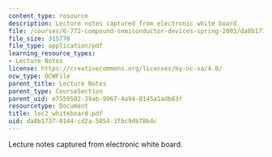 ```yaml
---
content_type: resource
description: Lecture notes captured from electronic white board.
file: /courses/6-772-compound-semiconductor-devices-spring-2003/da8b17370144cd2a58543fbc9db78b4c_lec2_whiteboard.pdf
file_size: 315770
file_type: application/pdf
learning_resource_types:
- Lecture Notes
license: https://creativecommons.org/licenses/by-nc-sa/4.0/
ocw_type: OCWFile
parent_title: Lecture Notes
parent_type: CourseSection
parent_uid: e7559502-39ab-9967-4a94-0145a1adb63f
resourcetype: Document
title: lec2_whiteboard.pdf
uid: da8b1737-0144-cd2a-5854-3fbc9db78b4c
---
```

Lecture notes captured from electronic white board.